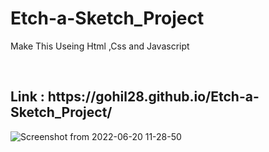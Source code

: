# Etch-a-Sketch_Project

Make This Useing Html ,Css and Javascript

<br>
<h2>Link : https://gohil28.github.io/Etch-a-Sketch_Project/ </h2>


![Screenshot from 2022-06-20 11-28-50](https://user-images.githubusercontent.com/97522181/174534859-63ef9945-16c4-4ad0-b9a6-86006dd88e6c.png)
